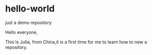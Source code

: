 # hello-world
just a demo repository

Hello everyone,

This is Julia, from China,it is a first time for me to learn how to new a repository.
